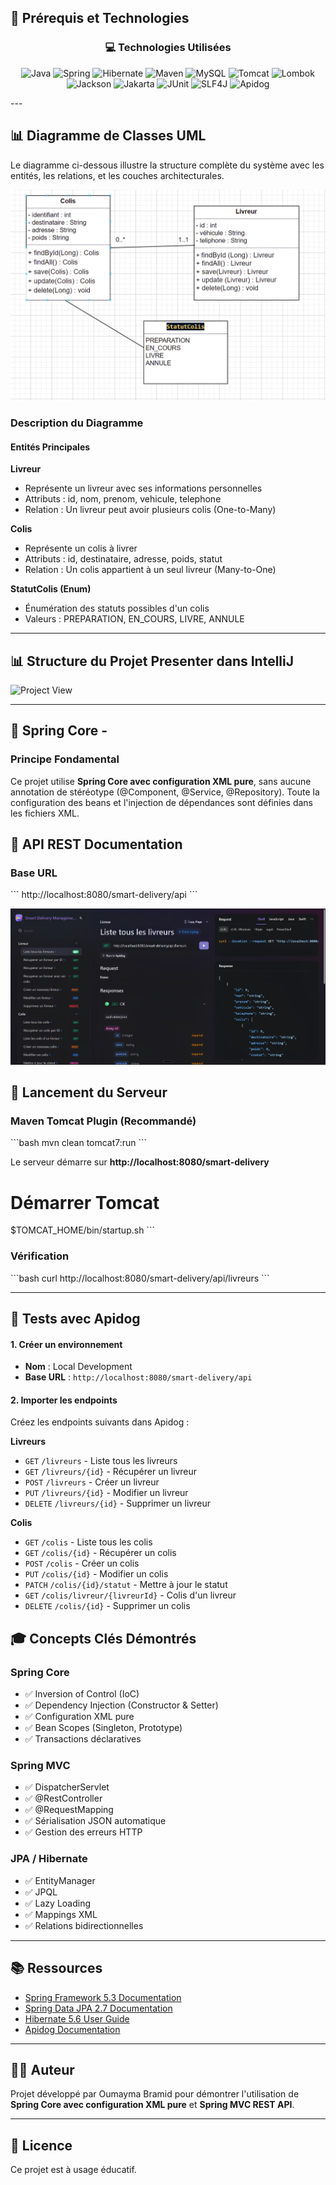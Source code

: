 ## 🔧 Prérequis et Technologies

<div align="center">

### 💻 Technologies Utilisées

<p >
  <img src="https://img.shields.io/badge/Java-17+-ED8B00?style=for-the-badge&logo=openjdk&logoColor=white" alt="Java"/>
  <img src="https://img.shields.io/badge/Spring-5.3.31-6DB33F?style=for-the-badge&logo=spring&logoColor=white" alt="Spring"/>
  <img src="https://img.shields.io/badge/Hibernate-5.6.15-59666C?style=for-the-badge&logo=hibernate&logoColor=white" alt="Hibernate"/>
  <img src="https://img.shields.io/badge/Maven-3.6+-C71A36?style=for-the-badge&logo=apache-maven&logoColor=white" alt="Maven"/>
  <img src="https://img.shields.io/badge/MySQL-8.0+-4479A1?style=for-the-badge&logo=mysql&logoColor=white" alt="MySQL"/>
  <img src="https://img.shields.io/badge/Tomcat-7.0.47-F8DC75?style=for-the-badge&logo=apache-tomcat&logoColor=black" alt="Tomcat"/>
  <img src="https://img.shields.io/badge/Lombok-1.18.34-BC4521?style=for-the-badge&logo=lombok&logoColor=white" alt="Lombok"/>
  <img src="https://img.shields.io/badge/Jackson-2.15.3-000000?style=for-the-badge" alt="Jackson"/>
  <img src="https://img.shields.io/badge/Jakarta_EE-3.1.0-007396?style=for-the-badge" alt="Jakarta"/>
  <img src="https://img.shields.io/badge/JUnit-4.13.2-25A162?style=for-the-badge&logo=junit5&logoColor=white" alt="JUnit"/>
  <img src="https://img.shields.io/badge/SLF4J-2.0.9-000000?style=for-the-badge" alt="SLF4J"/>
  <img src="https://img.shields.io/badge/Apidog-Latest-FF6C37?style=for-the-badge" alt="Apidog"/>
</p>
</div>
---

## 📊 Diagramme de Classes UML

Le diagramme ci-dessous illustre la structure complète du système avec les entités, les relations, et les couches architecturales.

![Diagramme de Classes](view/diagramme_classe.png)

### Description du Diagramme

#### Entités Principales

**Livreur**
- Représente un livreur avec ses informations personnelles
- Attributs : id, nom, prenom, vehicule, telephone
- Relation : Un livreur peut avoir plusieurs colis (One-to-Many)

**Colis**
- Représente un colis à livrer
- Attributs : id, destinataire, adresse, poids, statut
- Relation : Un colis appartient à un seul livreur (Many-to-One)

**StatutColis (Enum)**
- Énumération des statuts possibles d'un colis
- Valeurs : PREPARATION, EN_COURS, LIVRE, ANNULE

---

## 📊 Structure du Projet Presenter dans IntelliJ


![Project View ](view/structure-project.png)

---
## 🌱 Spring Core - 

### Principe Fondamental

Ce projet utilise **Spring Core avec configuration XML pure**, sans aucune annotation de stéréotype (@Component, @Service, @Repository). Toute la configuration des beans et l'injection de dépendances sont définies dans les fichiers XML.


## 📡 API REST Documentation

### Base URL
\`\`\`
http://localhost:8080/smart-delivery/api
\`\`\`

![API Documentation](view/Api-Documentation.png)

## 🚀 Lancement du Serveur

###  Maven Tomcat Plugin (Recommandé)
\`\`\`bash
mvn clean tomcat7:run
\`\`\`

Le serveur démarre sur **http://localhost:8080/smart-delivery**

# Démarrer Tomcat
$TOMCAT_HOME/bin/startup.sh
\`\`\`

### Vérification
\`\`\`bash
curl http://localhost:8080/smart-delivery/api/livreurs
\`\`\`

---

## 🧪 Tests avec Apidog

#### 1. Créer un environnement

- **Nom** : Local Development
- **Base URL** : `http://localhost:8080/smart-delivery/api`

#### 2. Importer les endpoints

Créez les endpoints suivants dans Apidog :

**Livreurs**
- `GET` `/livreurs` - Liste tous les livreurs
- `GET` `/livreurs/{id}` - Récupérer un livreur
- `POST` `/livreurs` - Créer un livreur
- `PUT` `/livreurs/{id}` - Modifier un livreur
- `DELETE` `/livreurs/{id}` - Supprimer un livreur

**Colis**
- `GET` `/colis` - Liste tous les colis
- `GET` `/colis/{id}` - Récupérer un colis
- `POST` `/colis` - Créer un colis
- `PUT` `/colis/{id}` - Modifier un colis
- `PATCH` `/colis/{id}/statut` - Mettre à jour le statut
- `GET` `/colis/livreur/{livreurId}` - Colis d'un livreur
- `DELETE` `/colis/{id}` - Supprimer un colis


## 🎓 Concepts Clés Démontrés

### Spring Core
- ✅ Inversion of Control (IoC)
- ✅ Dependency Injection (Constructor & Setter)
- ✅ Configuration XML pure
- ✅ Bean Scopes (Singleton, Prototype)
- ✅ Transactions déclaratives

### Spring MVC
- ✅ DispatcherServlet
- ✅ @RestController
- ✅ @RequestMapping
- ✅ Sérialisation JSON automatique
- ✅ Gestion des erreurs HTTP

### JPA / Hibernate
- ✅ EntityManager
- ✅ JPQL
- ✅ Lazy Loading
- ✅ Mappings XML
- ✅ Relations bidirectionnelles

---

## 📚 Ressources

- [Spring Framework 5.3 Documentation](https://docs.spring.io/spring-framework/docs/5.3.x/reference/html/)
- [Spring Data JPA 2.7 Documentation](https://docs.spring.io/spring-data/jpa/docs/2.7.x/reference/html/)
- [Hibernate 5.6 User Guide](https://docs.jboss.org/hibernate/orm/5.6/userguide/html_single/Hibernate_User_Guide.html)
- [Apidog Documentation](https://apidog.com/help/)

---

## 👨‍💻 Auteur

Projet développé par Oumayma Bramid pour démontrer l'utilisation de **Spring Core avec configuration XML pure** et **Spring MVC REST API**.

---

## 📄 Licence

Ce projet est à usage éducatif.
